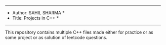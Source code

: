 ***************************
* Author: SAHIL SHARMA    *
* Title: Projects in C++  *
***************************

This repository contains multiple C++ files made either for practice or as some project or as solution of leetcode questions.
